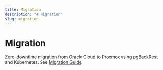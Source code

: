 ```yaml
---
title: Migration
description: "# Migration"
slug: migration
---
```












# Migration

Zero-downtime migration from Oracle Cloud to Proxmox using pgBackRest and Kubernetes. See [Migration Guide](../../../infrastructure/README.md#migration-process).
